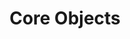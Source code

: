 ---
title: Core Objects
type: "connect"
content-type: "api-doc"
order: 6

include: developers/api-object.html
---